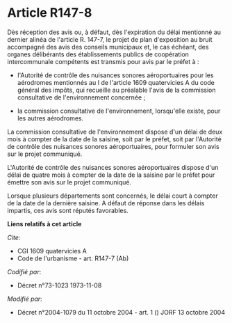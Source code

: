 # Article R147-8

Dès réception des avis ou, à défaut, dès l'expiration du délai mentionné au dernier alinéa de l'article R. 147-7, le projet
de plan d'exposition au bruit accompagné des avis des conseils municipaux et, le cas échéant, des organes délibérants des
établissements publics de coopération intercommunale compétents est transmis pour avis par le préfet à :

- l'Autorité de contrôle des nuisances sonores aéroportuaires pour les aérodromes mentionnés au I de l'article 1609
quatervicies A du code général des impôts, qui recueille au préalable l'avis de la commission consultative de l'environnement
concernée ;

- la commission consultative de l'environnement, lorsqu'elle existe, pour les autres aérodromes.

La commission consultative de l'environnement dispose d'un délai de deux mois à compter de la date de la saisine, soit par le
préfet, soit par l'Autorité de contrôle des nuisances sonores aéroportuaires, pour formuler son avis sur le projet
communiqué.

L'Autorité de contrôle des nuisances sonores aéroportuaires dispose d'un délai de quatre mois à compter de la date de la
saisine par le préfet pour émettre son avis sur le projet communiqué.

Lorsque plusieurs départements sont concernés, le délai court à compter de la date de la dernière saisine. A défaut de
réponse dans les délais impartis, ces avis sont réputés favorables.

**Liens relatifs à cet article**

_Cite_:

  - CGI 1609 quatervicies A
  - Code de l'urbanisme - art. R147-7 (Ab)

_Codifié par_:

  - Décret n°73-1023 1973-11-08

_Modifié par_:

  - Décret n°2004-1079 du 11 octobre 2004 - art. 1 () JORF 13 octobre 2004
